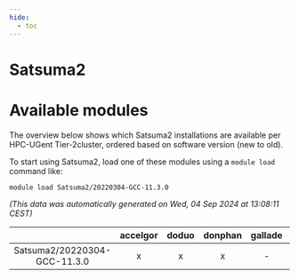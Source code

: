 ```yaml
---
hide:
  - toc
---
```


Satsuma2
========

# Available modules


The overview below shows which Satsuma2 installations are available per HPC-UGent Tier-2cluster, ordered based on software version (new to old).

To start using Satsuma2, load one of these modules using a `module load` command like:

```shell
module load Satsuma2/20220304-GCC-11.3.0
```

*(This data was automatically generated on Wed, 04 Sep 2024 at 13:08:11 CEST)*  

| |accelgor|doduo|donphan|gallade|joltik|shinx|skitty|
| :---: | :---: | :---: | :---: | :---: | :---: | :---: | :---: |
|Satsuma2/20220304-GCC-11.3.0|x|x|x|-|x|-|x|
